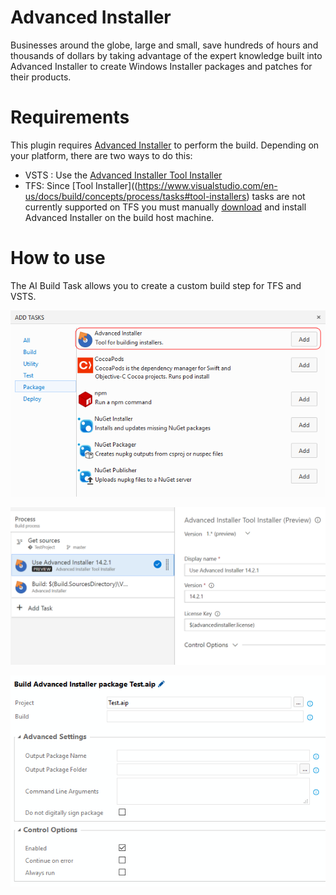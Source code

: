 # Advanced Installer

Businesses around the globe, large and small, save hundreds of hours and thousands of dollars by taking advantage of the expert knowledge built into Advanced Installer to create Windows Installer packages and patches for their products.

# Requirements

This plugin requires [Advanced Installer](http://www.advancedinstaller.com/) to perform the build. Depending on your platform, there are two ways to do this:
* VSTS : Use the [Advanced Installer Tool Installer](https://marketplace.visualstudio.com/items?itemName=caphyon.AdvancedInstallerTool)
* TFS: Since [Tool Installer]((https://www.visualstudio.com/en-us/docs/build/concepts/process/tasks#tool-installers) tasks are not currently supported on TFS you must manually [download](http://www.advancedinstaller.com/download.html) and install Advanced Installer on the build host machine. 

# How to use 

The AI Build Task allows you to create a custom build step for TFS and VSTS. 

![Add Task](images/screen1.png)

![Add Tool Installer](images/tool-configure.png)

![Build AI package](images/screen2.png)


